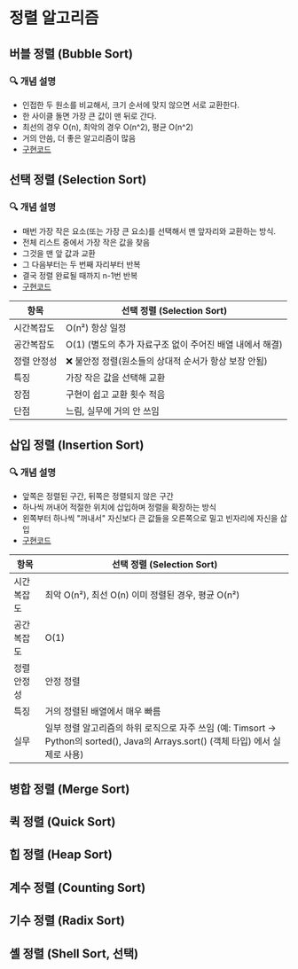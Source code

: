 # 정렬 알고리즘

## 버블 정렬 (Bubble Sort)
### 🔍 개념 설명
* 인접한 두 원소를 비교해서, 크기 순서에 맞지 않으면 서로 교환한다.
* 한 사이클 돌면 가장 큰 값이 맨 뒤로 간다.
* 최선의 경우 O(n), 최악의 경우 O(n^2), 평균 O(n^2)
* 거의 안씀, 더 좋은 알고리즘이 많음 
* [구현코드](https://github.com/ksk0605/TIL/blob/main/algorithm/sort/bubble.py)

## 선택 정렬 (Selection Sort)
### 🔍 개념 설명
* 매번 가장 작은 요소(또는 가장 큰 요소)를 선택해서 맨 앞자리와 교환하는 방식.
* 전체 리스트 중에서 가장 작은 값을 찾음
* 그것을 맨 앞 값과 교환
* 그 다음부터는 두 번째 자리부터 반복
* 결국 정렬 완료될 때까지 n-1번 반복
* [구현코드](https://github.com/ksk0605/TIL/blob/main/algorithm/sort/selection.py)

| 항목         | 선택 정렬 (Selection Sort) |
|--------------|-----------------------------|
| 시간복잡도    | O(n²) 항상 일정             |
| 공간복잡도    | O(1) (별도의 추가 자료구조 없이 주어진 배열 내에서 해결) |
| 정렬 안정성   | ❌ 불안정 정렬(원소들의 상대적 순서가 항상 보장 안됨)  |
| 특징          | 가장 작은 값을 선택해 교환  |
| 장점          | 구현이 쉽고 교환 횟수 적음  |
| 단점          | 느림, 실무에 거의 안 쓰임   |

## 삽입 정렬 (Insertion Sort)
### 🔍 개념 설명
* 앞쪽은 정렬된 구간, 뒤쪽은 정렬되지 않은 구간
* 하나씩 꺼내어 적절한 위치에 삽입하며 정렬을 확장하는 방식
* 왼쪽부터 하나씩 "꺼내서" 자신보다 큰 값들을 오른쪽으로 밀고 빈자리에 자신을 삽입
* [구현코드](https://github.com/ksk0605/TIL/blob/main/algorithm/sort/insertion.py)

| 항목         | 선택 정렬 (Selection Sort) |
|--------------|-----------------------------|
| 시간복잡도    | 최악 O(n²), 최선 O(n) 이미 정렬된 경우, 평균 O(n²)            |
| 공간복잡도    | O(1) |
| 정렬 안정성   | 안정 정렬  |
| 특징          | 거의 정렬된 배열에서 매우 빠름 |
| 실무          | 일부 정렬 알고리즘의 하위 로직으로 자주 쓰임 (예: Timsort -> Python의 sorted(), Java의 Arrays.sort() (객체 타입) 에서 실제로 사용) |


## 병합 정렬 (Merge Sort)

## 퀵 정렬 (Quick Sort)

## 힙 정렬 (Heap Sort)

## 계수 정렬 (Counting Sort)

## 기수 정렬 (Radix Sort)

## 셸 정렬 (Shell Sort, 선택)